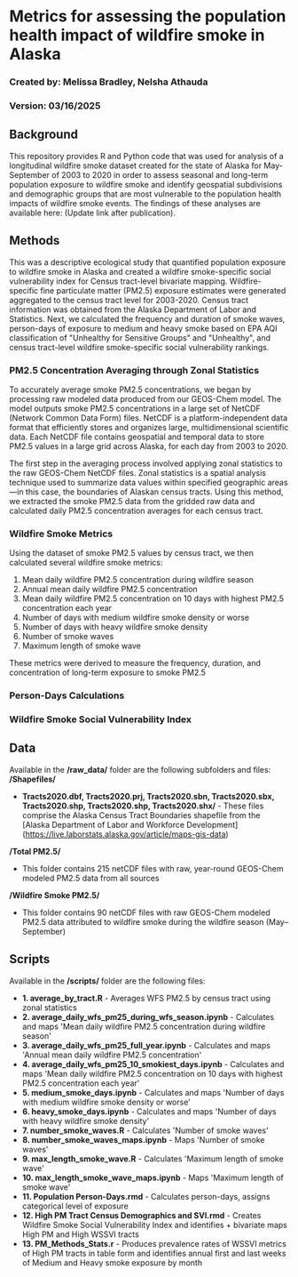 # Metrics for assessing the population health impact of wildfire smoke in Alaska
### Created by: Melissa Bradley, Nelsha Athauda
### Version: 03/16/2025

## Background

This repository provides R and Python code that was used for analysis of a longitudinal wildfire smoke dataset created for the state of Alaska for May-September of 2003 to 2020 in order to assess seasonal and long-term population exposure to wildfire smoke and identify geospatial subdivisions and demographic groups that are most vulnerable to the population health impacts of wildfire smoke events. The findings of these analyses are available here: (Update link after publication).

## Methods

This was a descriptive ecological study that quantified population exposure to wildfire smoke in Alaska and created a wildfire smoke-specific social vulnerability index for Census tract-level bivariate mapping. Wildfire-specific fine particulate matter (PM2.5) exposure estimates were generated aggregated to the census tract level for 2003-2020. Census tract information was obtained from the Alaska Department of Labor and Statistics. Next, we calculated the frequency and duration of smoke waves, person-days of exposure to medium and heavy smoke based on EPA AQI classification of "Unhealthy for Sensitive Groups" and "Unhealthy", and census tract-level wildfire smoke-specific social vulnerability rankings. 

### PM2.5 Concentration Averaging through Zonal Statistics
To accurately average smoke PM2.5 concentrations, we began by processing raw modeled data produced from our GEOS-Chem model. The model outputs smoke PM2.5 concentrations in a large set of NetCDF (Network Common Data Form) files. NetCDF is a platform-independent data format that efficiently stores and organizes large, multidimensional scientific data. Each NetCDF file contains geospatial and temporal data to store PM2.5 values in a large grid across Alaska, for each day from 2003 to 2020.

The first step in the averaging process involved applying zonal statistics to the raw GEOS-Chem NetCDF files. Zonal statistics is a spatial analysis technique used to summarize data values within specified geographic areas—in this case, the boundaries of Alaskan census tracts. Using this method, we extracted the smoke PM2.5 data from the gridded raw data and calculated daily PM2.5 concentration averages for each census tract. 

### Wildfire Smoke Metrics
Using the dataset of smoke PM2.5 values by census tract, we then calculated several wildfire smoke metrics:

1. Mean daily wildfire PM2.5 concentration during wildfire season
2. Annual mean daily wildfire PM2.5 concentration
3. Mean daily wildfire PM2.5 concentration on 10 days with highest PM2.5 concentration each year
4. Number of days with medium wildfire smoke density or worse
5. Number of days with heavy wildfire smoke density
6. Number of smoke waves
7. Maximum length of smoke wave

These metrics were derived to measure the frequency, duration, and concentration of long-term exposure to smoke PM2.5

### Person-Days Calculations

### Wildfire Smoke Social Vulnerability Index 

## Data

Available in the **/raw_data/** folder are the following subfolders and files:
**/Shapefiles/**
- **Tracts2020.dbf, Tracts2020.prj, Tracts2020.sbn, Tracts2020.sbx, Tracts2020.shp, Tracts2020.shp, Tracts2020.shx/** - These files comprise the Alaska Census Tract Boundaries shapefile from the [Alaska 
Department of Labor and Workforce Development] (https://live.laborstats.alaska.gov/article/maps-gis-data)

**/Total PM2.5/**
- This folder contains 215 netCDF files with raw, year-round GEOS-Chem modeled PM2.5 data from all sources

**/Wildfire Smoke PM2.5/**
- This folder contains 90 netCDF files with raw GEOS-Chem modeled PM2.5 data attributed to wildfire smoke during the wildfire season (May–September)


## Scripts

Available in the **/scripts/** folder are the following files:
- **1. average_by_tract.R** - Averages WFS PM2.5 by census tract using zonal statistics
- **2. average_daily_wfs_pm25_during_wfs_season.ipynb** - Calculates and maps 'Mean daily wildfire PM2.5 concentration during wildfire season'
- **3. average_daily_wfs_pm25_full_year.ipynb** - Calculates and maps 'Annual mean daily wildfire PM2.5 concentration'
- **4. average_daily_wfs_pm25_10_smokiest_days.ipynb** - Calculates and maps 'Mean daily wildfire PM2.5 concentration on 10 days with highest PM2.5 concentration each year'
- **5. medium_smoke_days.ipynb** - Calculates and maps 'Number of days with medium wildfire smoke density or worse'
- **6. heavy_smoke_days.ipynb** - Calculates and maps 'Number of days with heavy wildfire smoke density'
- **7. number_smoke_waves.R** - Calculates 'Number of smoke waves'
- **8. number_smoke_waves_maps.ipynb** - Maps 'Number of smoke waves'
- **9. max_length_smoke_wave.R** -  Calculates 'Maximum length of smoke wave'
- **10. max_length_smoke_wave_maps.ipynb** - Maps 'Maximum length of smoke wave'
- **11. Population Person-Days.rmd** - Calculates person-days, assigns categorical level of exposure
- **12. High PM Tract Census Demographics and SVI.rmd** - Creates Wildfire Smoke Social Vulnerability Index and identifies + bivariate maps High PM and High WSSVI tracts
- **13. PM_Methods_Stats.r** - Produces prevalence rates of WSSVI metrics of High PM tracts in table form and identifies annual first and last weeks of Medium and Heavy smoke exposure by month
